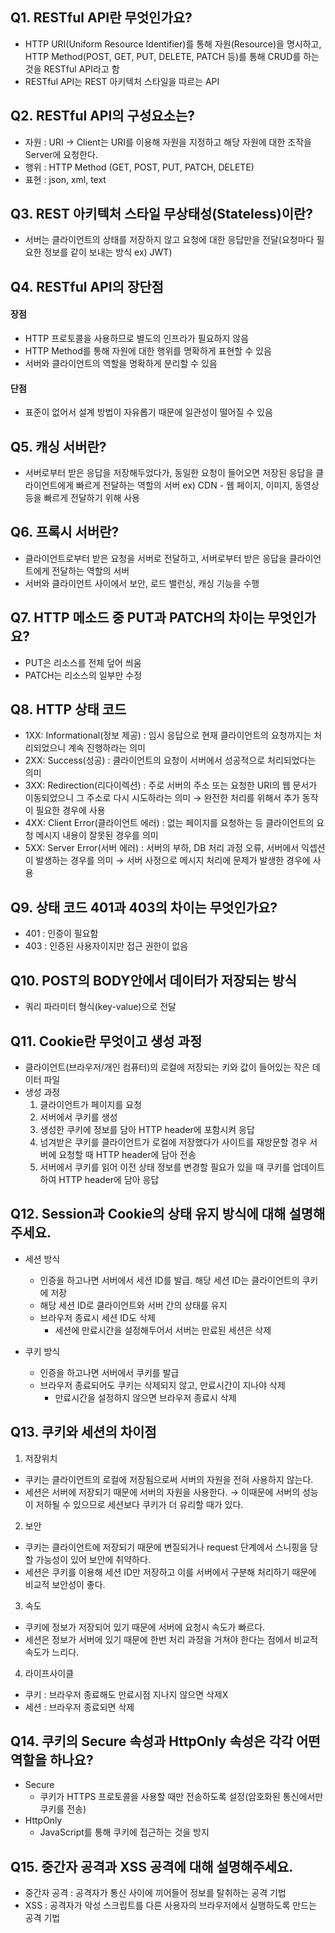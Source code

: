## Q1. RESTful API란 무엇인가요?
- HTTP URI(Uniform Resource Identifier)를 통해 자원(Resource)을 명시하고, HTTP Method(POST, GET, PUT, DELETE, PATCH 등)를 통해 CRUD를 하는 것을 RESTful API라고 함
- RESTful API는 REST 아키텍처 스타일을 따르는 API

## Q2. RESTful API의 구성요소는?
- 자원 : URI → Client는 URI를 이용해 자원을 지정하고 해당 자원에 대한 조작을 Server에 요청한다.
- 행위 : HTTP Method (GET, POST, PUT, PATCH, DELETE)
- 표현 : json, xml, text

## Q3. REST 아키텍처 스타일 무상태성(Stateless)이란?
- 서버는 클라이언트의 상태를 저장하지 않고 요청에 대한 응답만을 전달(요청마다 필요한 정보를 같이 보내는 방식 ex) JWT)

## Q4. RESTful API의 장단점
#### 장점
- HTTP 프로토콜을 사용하므로 별도의 인프라가 필요하지 않음
- HTTP Method를 통해 자원에 대한 행위를 명확하게 표현할 수 있음
- 서버와 클라이언트의 역할을 명확하게 분리할 수 있음

#### 단점
- 표준이 없어서 설계 방법이 자유롭기 때문에 일관성이 떨어질 수 있음

## Q5. 캐싱 서버란?
- 서버로부터 받은 응답을 저장해두었다가, 동일한 요청이 들어오면 저장된 응답을 클라이언트에게 빠르게 전달하는 역할의 서버 ex) CDN - 웹 페이지, 이미지, 동영상 등을 빠르게 전달하기 위해 사용

## Q6. 프록시 서버란?
- 클라이언트로부터 받은 요청을 서버로 전달하고, 서버로부터 받은 응답을 클라이언트에게 전달하는 역할의 서버
- 서버와 클라이언트 사이에서 보안, 로드 밸런싱, 캐싱 기능을 수행

## Q7. HTTP 메소드 중 PUT과 PATCH의 차이는 무엇인가요?
- PUT은 리소스를 전체 덮어 씌움
- PATCH는 리소스의 일부만 수정

## Q8. HTTP 상태 코드
- 1XX: Informational(정보 제공) : 임시 응답으로 현재 클라이언트의 요청까지는 처리되었으니 계속 진행하라는 의미
- 2XX: Success(성공) : 클라이언트의 요청이 서버에서 성공적으로 처리되었다는 의미
- 3XX: Redirection(리다이렉션) : 주로 서버의 주소 또는 요청한 URI의 웹 문서가 이동되었으니 그 주소로 다시 시도하라는 의미
  → 완전한 처리를 위해서 추가 동작이 필요한 경우에 사용
- 4XX: Client Error(클라이언트 에러) : 없는 페이지를 요청하는 등 클라이언트의 요청 메시지 내용이 잘못된 경우를 의미
- 5XX: Server Error(서버 에러) : 서버의 부하, DB 처리 과정 오류, 서버에서 익셉션이 발생하는 경우를 의미
  → 서버 사정으로 메시지 처리에 문제가 발생한 경우에 사용

## Q9. 상태 코드 401과 403의 차이는 무엇인가요?
- 401 : 인증이 필요함
- 403 : 인증된 사용자이지만 접근 권한이 없음

## Q10. POST의 BODY안에서 데이터가 저장되는 방식
- 쿼리 파라미터 형식(key-value)으로 전달

## Q11. Cookie란 무엇이고 생성 과정
- 클라이언트(브라우저/개인 컴퓨터)의 로컬에 저장되는 키와 값이 들어있는 작은 데이터 파일
- 생성 과정
  1. 클라이언트가 페이지를 요청
  2. 서버에서 쿠키를 생성
  3. 생성한 쿠키에 정보를 담아 HTTP header에 포함시켜 응답
  4. 넘겨받은 쿠키를 클라이언트가 로컬에 저장했다가 사이트를 재방문할 경우 서버에 요청할 때 HTTP header에 담아 전송
  5. 서버에서 쿠키를 읽어 이전 상태 정보를 변경할 필요가 있을 때 쿠키를 업데이트하여 HTTP header에 담아 응답

## Q12. Session과 Cookie의 상태 유지 방식에 대해 설명해주세요.
- 세션 방식
  - 인증을 하고나면 서버에서 세션 ID를 발급. 해당 세션 ID는 클라이언트의 쿠키에 저장
  - 해당 세션 ID로 클라이언트와 서버 간의 상태를 유지
  - 브라우저 종료시 세션 ID도 삭제
    - 세션에 만료시간을 설정해두어서 서버는 만료된 세션은 삭제

- 쿠키 방식
  - 인증을 하고나면 서버에서 쿠키를 발급
  - 브라우저 종료되어도 쿠키는 삭제되지 않고, 만료시간이 지나야 삭제
    - 만료시간을 설정하지 않으면 브라우저 종료시 삭제

## Q13. 쿠키와 세션의 차이점
1. 저장위치
- 쿠키는 클라이언트의 로컬에 저장됨으로써 서버의 자원을 전혀 사용하지 않는다.
- 세션은 서버에 저장되기 때문에 서버의 자원을 사용한다.
  → 이때문에 서버의 성능이 저하될 수 있으므로 세션보다 쿠키가 더 유리할 때가 있다.

2. 보안
- 쿠키는 클라이언트에 저장되기 때문에 변질되거나 request 단계에서 스니핑을 당할 가능성이 있어 보안에 취약하다.
- 세션은 쿠키를 이용해 세션 ID만 저장하고 이를 서버에서 구분해 처리하기 때문에 비교적 보안성이 좋다.

3. 속도
- 쿠키에 정보가 저장되어 있기 때문에 서버에 요청시 속도가 빠르다.
- 세션은 정보가 서버에 있기 때문에 한번 처리 과정을 거쳐야 한다는 점에서 비교적 속도가 느리다.

4. 라이프사이클
- 쿠키 : 브라우저 종료해도 만료시점 지나지 않으면 삭제X
- 세션 : 브라우저 종료되면 삭제

## Q14. 쿠키의 Secure 속성과 HttpOnly 속성은 각각 어떤 역할을 하나요?
- Secure
  - 쿠키가 HTTPS 프로토콜을 사용할 때만 전송하도록 설정(암호화된 통신에서만 쿠키를 전송)
- HttpOnly
  - JavaScript를 통해 쿠키에 접근하는 것을 방지

## Q15. 중간자 공격과 XSS 공격에 대해 설명해주세요.
- 중간자 공격 : 공격자가 통신 사이에 끼어들어 정보를 탈취하는 공격 기법
- XSS : 공격자가 악성 스크립트를 다른 사용자의 브라우저에서 실행하도록 만드는 공격 기법
